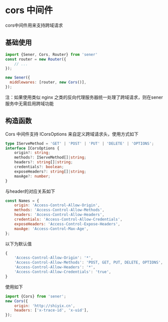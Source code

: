 <!--
 * @Author: chenzhongsheng
 * @Date: 2023-05-14 14:48:30
 * @Description: Coding something
-->
# cors 中间件

cors中间件用来支持跨域请求

## 基础使用

```js
import {Sener, Cors, Router} from 'sener'
const router = new Router({
    // ...
});

new Sener({
  middlewares: [router, new Cors()],
});
```

注：如果使用类似 nginx 之类的反向代理服务器统一处理了跨域请求，则在sener服务中无需启用跨域功能

## 构造函数

Cors 中间件支持 ICorsOptions 来自定义跨域请求头，使用方式如下

```ts
type IServeMethod = 'GET' | 'POST' | 'PUT' | 'DELETE' | 'OPTIONS';
interface ICorsOptions {
    origin?: string;
    methods?: IServeMethod[]|string;
    headers?: string[]|string;
    credentials?: boolean;
    exposeHeaders?: string[]|string;
    maxAge?: number;
}
```

与header的对应关系如下


```js
const Names = {
    origin: 'Access-Control-Allow-Origin',
    methods: 'Access-Control-Allow-Methods',
    headers: 'Access-Control-Allow-Headers',
    credentials: 'Access-Control-Allow-Credentials',
    exposeHeaders: 'Access-Control-Expose-Headers',
    maxAge: 'Access-Control-Max-Age',
};
```

以下为默认值

```js
{
    'Access-Control-Allow-Origin': '*',
    'Access-Control-Allow-Methods': 'POST, GET, PUT, DELETE, OPTIONS',
    'Access-Control-Allow-Headers': '*',
    'Access-Control-Allow-Credentials': 'true',
}
```

使用如下

```js
import {Cors} from 'sener';
new Cors({
    origin: 'http://shiyix.cn',
    headers: ['x-trace-id', 'x-uid'],
});
```